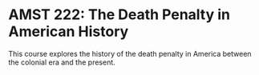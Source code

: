 # AMST 222: The Death Penalty in American History

This course explores the history of the death penalty in America between the colonial era and the present.